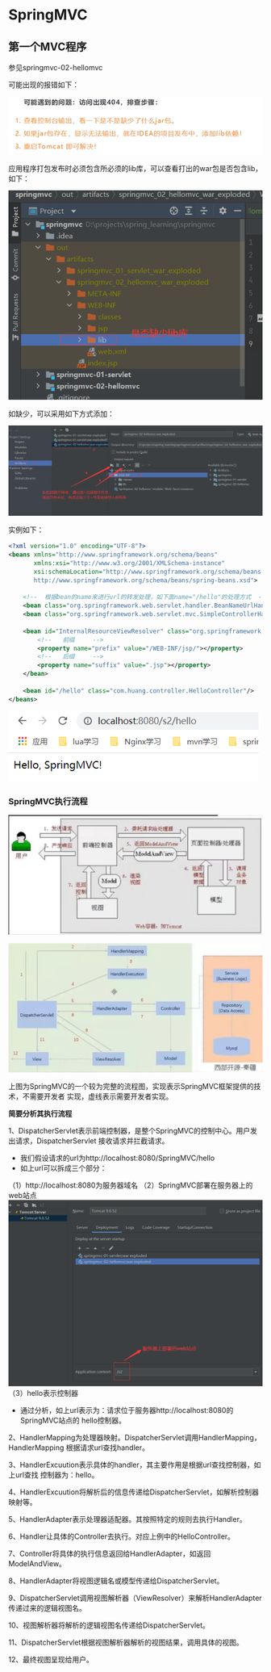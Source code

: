 # SpringMVC
## 第一个MVC程序
参见springmvc-02-hellomvc

可能出现的报错如下：

![img.png](img.png)

应用程序打包发布时必须包含所必须的lib库，可以查看打出的war包是否包含lib，如下：

![img_1.png](img_1.png)

如缺少，可以采用如下方式添加：

![img_2.png](img_2.png)

实例如下：
```xml
<?xml version="1.0" encoding="UTF-8"?>
<beans xmlns="http://www.springframework.org/schema/beans"
       xmlns:xsi="http://www.w3.org/2001/XMLSchema-instance"
       xsi:schemaLocation="http://www.springframework.org/schema/beans
       http://www.springframework.org/schema/beans/spring-beans.xsd">

    <!--  根据bean的name来进行url的转发处理，如下面name="/hello"的处理方式  -->
    <bean class="org.springframework.web.servlet.handler.BeanNameUrlHandlerMapping"/>
    <bean class="org.springframework.web.servlet.mvc.SimpleControllerHandlerAdapter"/>

    <bean id="InternalResourceViewResolver" class="org.springframework.web.servlet.view.InternalResourceViewResolver">
        <!--   前缀     -->
        <property name="prefix" value="/WEB-INF/jsp/"></property>
        <!--   后缀     -->
        <property name="suffix" value=".jsp"></property>
    </bean>

    <bean id="/hello" class="com.huang.controller.HelloController"/>
</beans>
```

![img_3.png](img_3.png)

### SpringMVC执行流程

![img_4.png](img_4.png)

![img_5.png](img_5.png)

上图为SpringMVC的一个较为完整的流程图，实现表示SpringMVC框架提供的技术，不需要开发者
实现，虚线表示需要开发者实现。

**简要分析其执行流程**

1、DispatcherServlet表示前端控制器，是整个SpringMVC的控制中心。用户发出请求，DispatcherServlet
接收请求并拦截请求。
* 我们假设请求的url为http://localhost:8080/SpringMVC/hello
* 如上url可以拆成三个部分：

（1）http://localhost:8080为服务器域名
（2）SpringMVC部署在服务器上的web站点
![img_6.png](img_6.png)
（3）hello表示控制器

* 通过分析，如上url表示为：请求位于服务器http://localhost:8080的SpringMVC站点的
hello控制器。

2、HandlerMapping为处理器映射。DispatcherServlet调用HandlerMapping，HandlerMapping
根据请求url查找handler。

3、HandlerExcuution表示具体的handler，其主要作用是根据url查找控制器，如上url查找
控制器为：hello。

4、HandlerExcuution将解析后的信息传递给DispatcherServlet，如解析控制器映射等。

5、HandlerAdapter表示处理器适配器。其按照特定的规则去执行Handler。

6、Handler让具体的Controller去执行。对应上例中的HelloController。

7、Controller将具体的执行信息返回给HandlerAdapter，如返回ModelAndView。

8、HandlerAdapter将视图逻辑名或模型传递给DispatcherServlet。

9、DispatcherServlet调用视图解析器（ViewResolver）来解析HandlerAdapter传递过来的逻辑视图名。

10、视图解析器将解析的逻辑视图名传递给DispatcherServlet。

11、DispatcherServlet根据视图解析器解析的视图结果，调用具体的视图。

12、最终视图呈现给用户。